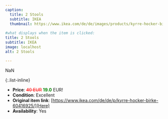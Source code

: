 ```yaml
---
caption:
  title: 2 Stools
  subtitle: IKEA
  thumbnail: https://www.ikea.com/de/de/images/products/kyrre-hocker-birke__0714153_pe729952_s5.jpg
  
#what displays when the item is clicked:
title: 2 Stools
subtitle: IKEA
image: localhost
alt: 2 Stools

---
```

NaN

{:.list-inline} 
- **Price**: <span style="color:red"><del>40 EUR</del></span> <span style="color:green">**19.0**</span> EUR!
- **Condition**: Excellent
- **Original item link**: [https://www.ikea.com/de/de/p/kyrre-hocker-birke-60416925/](Here)
- **Availability**: Yes
